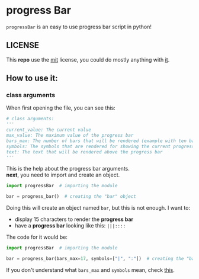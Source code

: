 # progress Bar
`progressBar` is an easy to use progress bar script in python!

## **LICENSE**
This **repo** use the [mit](https://choosealicense.com/licenses/mit/) license, you could do mostly anything with [it](https://github.com/Geming400/progressBar).

## How to use it:
### class arguments
When first opening the file, you can see this:
```py
# class arguments:
'''
current_value: The current value
max_value: The maximum value of the progress bar
bars_max: The number of bars that will be rendered (example with ten bars: ----------)
symbols: The symbols that are rendered for showing the current progress bar state (the first index is the full bar and the second is the empty bar)
text: The text that will be rendered above the progress bar
'''
```

This is the help about the progress bar arguments.\
**next**, you need to import and create an object.
```py
import progressBar  # importing the module

bar = progress_bar()  # creating the "bar" object
```
Doing this will create an object named `bar`, but this is not enough.
I want to:
- display 15 characters to render the **progress bar**
- have a **progress bar** looking like this: `|||::::`

The code for it would be:
```py
import progressBar  # importing the module

bar = progress_bar(bars_max=17, symbols=["|", ":"])  # creating the "bar" object
```
If you don't understand what `bars_max` and `symbols` mean, check [this](https://github.com/Geming400/progressBar/blob/main/README.md#how-to-use-it).
